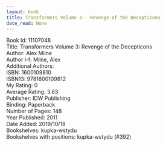 ```yaml
---
layout: book
title: Transformers Volume 3 - Revenge of the Decepticons
date_read: None
---
```


Book Id: 11107048<br />
Title: Transformers Volume 3: Revenge of the Decepticons<br />
Author: Alex Milne<br />
Author l-f: Milne, Alex<br />
Additional Authors: <br />
ISBN: 1600109810<br />
ISBN13: 9781600109812<br />
My Rating: 0<br />
Average Rating: 3.63<br />
Publisher: IDW Publishing<br />
Binding: Paperback<br />
Number of Pages: 148<br />
Year Published: 2011<br />
Date Added: 2019/10/18<br />
Bookshelves: kupka-wstydu<br />
Bookshelves with positions: kupka-wstydu (#392)<br />

